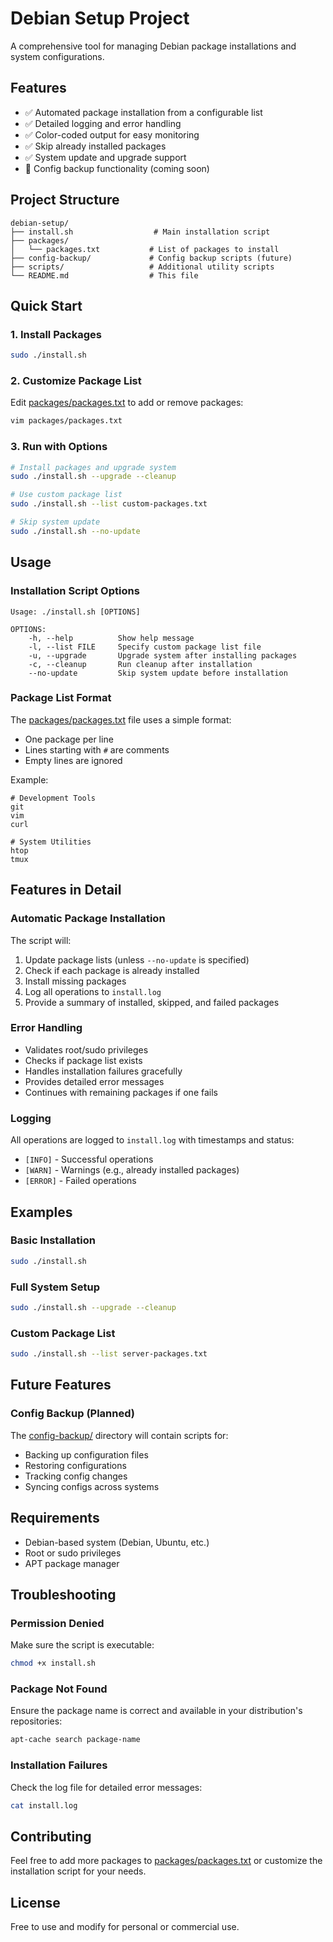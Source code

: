 # Debian Setup Project

A comprehensive tool for managing Debian package installations and system configurations.

## Features

- ✅ Automated package installation from a configurable list
- ✅ Detailed logging and error handling
- ✅ Color-coded output for easy monitoring
- ✅ Skip already installed packages
- ✅ System update and upgrade support
- 🔄 Config backup functionality (coming soon)

## Project Structure

```
debian-setup/
├── install.sh                  # Main installation script
├── packages/
│   └── packages.txt           # List of packages to install
├── config-backup/             # Config backup scripts (future)
├── scripts/                   # Additional utility scripts
└── README.md                  # This file
```

## Quick Start

### 1. Install Packages

```bash
sudo ./install.sh
```

### 2. Customize Package List

Edit [packages/packages.txt](packages/packages.txt) to add or remove packages:

```bash
vim packages/packages.txt
```

### 3. Run with Options

```bash
# Install packages and upgrade system
sudo ./install.sh --upgrade --cleanup

# Use custom package list
sudo ./install.sh --list custom-packages.txt

# Skip system update
sudo ./install.sh --no-update
```

## Usage

### Installation Script Options

```
Usage: ./install.sh [OPTIONS]

OPTIONS:
    -h, --help          Show help message
    -l, --list FILE     Specify custom package list file
    -u, --upgrade       Upgrade system after installing packages
    -c, --cleanup       Run cleanup after installation
    --no-update         Skip system update before installation
```

### Package List Format

The [packages/packages.txt](packages/packages.txt) file uses a simple format:

- One package per line
- Lines starting with `#` are comments
- Empty lines are ignored

Example:

```
# Development Tools
git
vim
curl

# System Utilities
htop
tmux
```

## Features in Detail

### Automatic Package Installation

The script will:
1. Update package lists (unless `--no-update` is specified)
2. Check if each package is already installed
3. Install missing packages
4. Log all operations to `install.log`
5. Provide a summary of installed, skipped, and failed packages

### Error Handling

- Validates root/sudo privileges
- Checks if package list exists
- Handles installation failures gracefully
- Provides detailed error messages
- Continues with remaining packages if one fails

### Logging

All operations are logged to `install.log` with timestamps and status:
- `[INFO]` - Successful operations
- `[WARN]` - Warnings (e.g., already installed packages)
- `[ERROR]` - Failed operations

## Examples

### Basic Installation

```bash
sudo ./install.sh
```

### Full System Setup

```bash
sudo ./install.sh --upgrade --cleanup
```

### Custom Package List

```bash
sudo ./install.sh --list server-packages.txt
```

## Future Features

### Config Backup (Planned)

The [config-backup/](config-backup/) directory will contain scripts for:
- Backing up configuration files
- Restoring configurations
- Tracking config changes
- Syncing configs across systems

## Requirements

- Debian-based system (Debian, Ubuntu, etc.)
- Root or sudo privileges
- APT package manager

## Troubleshooting

### Permission Denied

Make sure the script is executable:

```bash
chmod +x install.sh
```

### Package Not Found

Ensure the package name is correct and available in your distribution's repositories:

```bash
apt-cache search package-name
```

### Installation Failures

Check the log file for detailed error messages:

```bash
cat install.log
```

## Contributing

Feel free to add more packages to [packages/packages.txt](packages/packages.txt) or customize the installation script for your needs.

## License

Free to use and modify for personal or commercial use.
